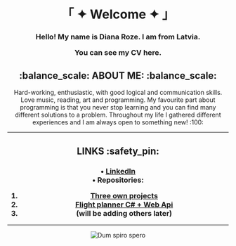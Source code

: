 
<div align="center">
	
<h1>「 ✦ Welcome ✦ 」</h1>
<h3>Hello! My name is Diana Roze. I am from Latvia.
	
You can see my CV here.

   
</h2>

<h2>:balance_scale:	ABOUT ME: :balance_scale:	</h2>
Hard-working, enthusiastic, with good logical and communication skills.   
Love music, reading, art and programming.  
My favourite part about programming is that you never stop   
learning and you can find many different solutions to a problem.
Throughout my life I gathered different experiences and I am always open to something new! :100:	
<hr></hr> 
<h2>LINKS :safety_pin:	</h1>
 <h3>
	
• [LinkedIn](www.linkedin.com/in/diana-roze)   
• Repositories:  
1. [Three own projects](https://github.com/dhrtiradha/ThreeApplications)
2. [Flight planner C# + Web Api](https://github.com/dhrtiradha/flight-planner-net)
3. (will be adding others later)
</h3>

<hr></hr> 

![Dum spiro spero](https://i.ibb.co/FbRyGxs/13adee284f766ca5eabf84cdcf43a24a.jpg)</div>


